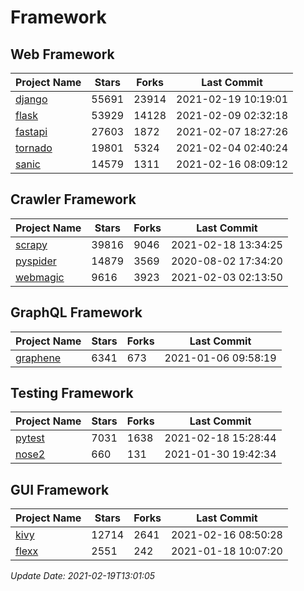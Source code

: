 # Framework

## Web Framework
| Project Name | Stars | Forks | Last Commit |
| ------------ | ----- | ----- | ----------- |
| [django](https://github.com/django/django) | 55691 | 23914 | 2021-02-19 10:19:01 |
| [flask](https://github.com/pallets/flask) | 53929 | 14128 | 2021-02-09 02:32:18 |
| [fastapi](https://github.com/tiangolo/fastapi) | 27603 | 1872 | 2021-02-07 18:27:26 |
| [tornado](https://github.com/tornadoweb/tornado) | 19801 | 5324 | 2021-02-04 02:40:24 |
| [sanic](https://github.com/sanic-org/sanic) | 14579 | 1311 | 2021-02-16 08:09:12 |

## Crawler Framework
| Project Name | Stars | Forks | Last Commit |
| ------------ | ----- | ----- | ----------- |
| [scrapy](https://github.com/scrapy/scrapy) | 39816 | 9046 | 2021-02-18 13:34:25 |
| [pyspider](https://github.com/binux/pyspider) | 14879 | 3569 | 2020-08-02 17:34:20 |
| [webmagic](https://github.com/code4craft/webmagic) | 9616 | 3923 | 2021-02-03 02:13:50 |

## GraphQL Framework
| Project Name | Stars | Forks | Last Commit |
| ------------ | ----- | ----- | ----------- |
| [graphene](https://github.com/graphql-python/graphene) | 6341 | 673 | 2021-01-06 09:58:19 |

## Testing Framework
| Project Name | Stars | Forks | Last Commit |
| ------------ | ----- | ----- | ----------- |
| [pytest](https://github.com/pytest-dev/pytest) | 7031 | 1638 | 2021-02-18 15:28:44 |
| [nose2](https://github.com/nose-devs/nose2) | 660 | 131 | 2021-01-30 19:42:34 |

## GUI Framework
| Project Name | Stars | Forks | Last Commit |
| ------------ | ----- | ----- | ----------- |
| [kivy](https://github.com/kivy/kivy) | 12714 | 2641 | 2021-02-16 08:50:28 |
| [flexx](https://github.com/flexxui/flexx) | 2551 | 242 | 2021-01-18 10:07:20 |

*Update Date: 2021-02-19T13:01:05*